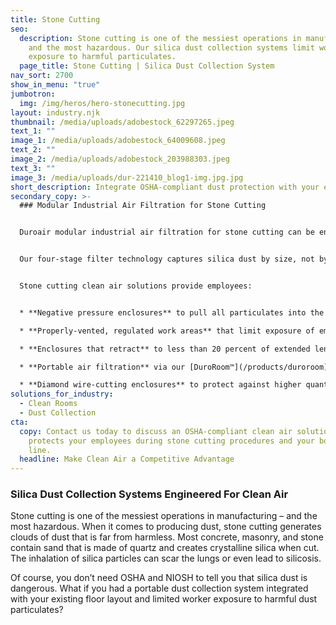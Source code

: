 ```yaml
---
title: Stone Cutting
seo:
  description: Stone cutting is one of the messiest operations in manufacturing –
    and the most hazardous. Our silica dust collection systems limit worker
    exposure to harmful particulates.
  page_title: Stone Cutting | Silica Dust Collection System
nav_sort: 2700
show_in_menu: "true"
jumbotron:
  img: /img/heros/hero-stonecutting.jpg
layout: industry.njk
thumbnail: /media/uploads/adobestock_62297265.jpeg
text_1: ""
image_1: /media/uploads/adobestock_64009608.jpeg
text_2: ""
image_2: /media/uploads/adobestock_203988303.jpeg
text_3: ""
image_3: /media/uploads/dur-221410_blog1-img.jpg.jpg
short_description: Integrate OSHA-compliant dust protection with your existing layout.
secondary_copy: >-
  ### Modular Industrial Air Filtration for Stone Cutting


  Duroair modular industrial air filtration for stone cutting can be engineered with an enclosure that retracts to 20 percent of its length for easy material handling. 


  Our four-stage filter technology captures silica dust by size, not by weight. Each dust collection system captures 100 percent of dust particles to 1 micron and 95 percent of dust particles to 0.4 micron, exceeding OSHA’s 25 μg/m3 requirement. 


  Stone cutting clean air solutions provide employees:


  * **Negative pressure enclosures** to pull all particulates into the filters, enabling employees to safely see the project they are working on and greatly increasing productivity

  * **Properly-vented, regulated work areas** that limit exposure of employees to respirable silica 

  * **Enclosures that retract** to less than 20 percent of extended length, allowing for easy material handling and access to overhead cranes.

  * **Portable air filtration** via our [DuroRoom™](/products/duroroom) and [DuroDust™](/products/durodust) that can be moved anywhere in a shop space – with only power needed 

  * **Diamond wire-cutting enclosures** to protect against higher quantities of dust for harder varieties of stone
solutions_for_industry:
  - Clean Rooms
  - Dust Collection
cta:
  copy: Contact us today to discuss an OSHA-compliant clean air solution that
    protects your employees during stone cutting procedures and your bottom
    line.
  headline: Make Clean Air a Competitive Advantage
---
```

### Silica Dust Collection Systems Engineered For Clean Air

Stone cutting is one of the messiest operations in manufacturing – and the most hazardous. When it comes to producing dust, stone cutting generates clouds of dust that is far from harmless. Most concrete, masonry, and stone contain sand that is made of quartz and creates crystalline silica when cut. The inhalation of silica particles can scar the lungs or even lead to silicosis.

Of course, you don’t need OSHA and NIOSH to tell you that silica dust is dangerous. What if you had a portable dust collection system integrated with your existing floor layout and limited worker exposure to harmful dust particulates?